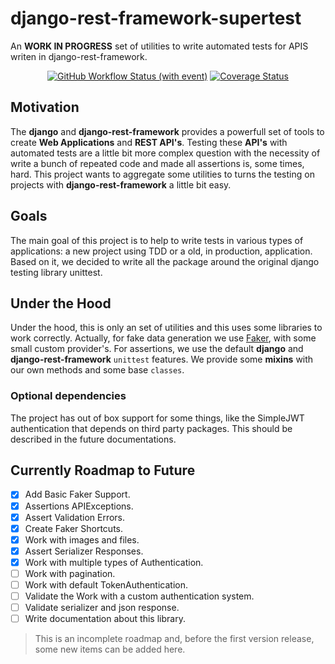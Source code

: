 # django-rest-framework-supertest

An **WORK IN PROGRESS** set of utilities to write automated tests for APIS writen in django-rest-framework.

<p align="center">
    <a href='https://github.com/inventare/django-rest-framework-supertest/actions/workflows/tests.yml'><img alt="GitHub Workflow Status (with event)" src="https://img.shields.io/github/actions/workflow/status/inventare/django-rest-framework-supertest/tests.yml?label=tests" /></a>
    <a href='https://coveralls.io/github/inventare/django-rest-framework-supertest?branch=main'><img src='https://coveralls.io/repos/github/inventare/django-rest-framework-supertest/badge.svg?branch=main' alt='Coverage Status' /></a>
</p>

## Motivation

The **django** and **django-rest-framework** provides a powerfull set of tools to create **Web Applications** and **REST API's**. Testing these **API's** with automated tests are a little bit more complex question with the necessity of write a bunch of repeated code and made all assertions is, some times, hard. This project wants to aggregate some utilities to turns the testing on projects with **django-rest-framework** a little bit easy.

## Goals

The main goal of this project is to help to write tests in various types of applications: a new project using TDD or a old, in production, application. Based on it, we decided to write all the package around the original django testing library unittest.

## Under the Hood

Under the hood, this is only an set of utilities and this uses some libraries to work correctly. Actually, for fake data generation we use [Faker](https://faker.readthedocs.io/en/master/index.html), with some small custom provider's. For assertions, we use the default **django** and **django-rest-framework** `unittest` features. We provide some **mixins** with our own methods and some base `classes`.

### Optional dependencies

The project has out of box support for some things, like the SimpleJWT authentication that depends on third party packages. This should be described in the future documentations.

## Currently Roadmap to Future

- [x] Add Basic Faker Support.
- [x] Assertions APIExceptions.
- [x] Assert Validation Errors.
- [x] Create Faker Shortcuts.
- [x] Work with images and files.
- [x] Assert Serializer Responses.
- [x] Work with multiple types of Authentication.
- [ ] Work with pagination.
- [ ] Work with default TokenAuthentication.
- [ ] Validate the Work with a custom authentication system.
- [ ] Validate serializer and json response.
- [ ] Write documentation about this library.

> This is an incomplete roadmap and, before the first version release, some new items can be added here.
